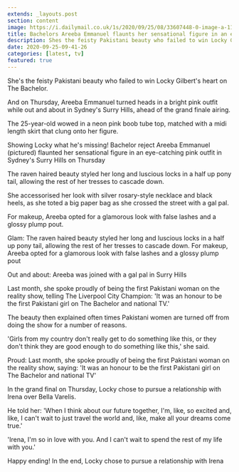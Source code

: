 ```yaml
---
extends: _layouts.post
section: content
image: https://i.dailymail.co.uk/1s/2020/09/25/08/33607448-0-image-a-11_1601020092602.jpg 
title: Bachelors Areeba Emmanuel flaunts her sensational figure in an eye catching pink outfit in Sydney 
description: Shes the feisty Pakistani beauty who failed to win Locky Gilberts heart on The Bachelor. 
date: 2020-09-25-09-41-26 
categories: [latest, tv] 
featured: true 
--- 
```

She's the feisty Pakistani beauty who failed to win Locky Gilbert's heart on The Bachelor.

And on Thursday, Areeba Emmanuel turned heads in a bright pink outfit while out and about in Sydney's Surry Hills, ahead of the grand finale airing.

The 25-year-old wowed in a neon pink boob tube top, matched with a midi length skirt that clung onto her figure.

Showing Locky what he's missing! Bachelor reject Areeba Emmanuel (pictured) flaunted her sensational figure in an eye-catching pink outfit in Sydney's Surry Hills on Thursday

The raven haired beauty styled her long and luscious locks in a half up pony tail, allowing the rest of her tresses to cascade down.

She accessorised her look with silver rosary-style necklace and black heels, as she toted a big paper bag as she crossed the street with a gal pal.

For makeup, Areeba opted for a glamorous look with false lashes and a glossy plump pout. 

Glam: The raven haired beauty styled her long and luscious locks in a half up pony tail, allowing the rest of her tresses to cascade down. For makeup, Areeba opted for a glamorous look with false lashes and a glossy plump pout

Out and about: Areeba was joined with a gal pal in Surry Hills

Last month, she spoke proudly of being the first Pakistani woman on the reality show, telling The Liverpool City Champion: 'It was an honour to be the first Pakistani girl on The Bachelor and national TV.'

The beauty then explained often times Pakistani women are turned off from doing the show for a number of reasons.

'Girls from my country don't really get to do something like this, or they don't think they are good enough to do something like this,' she said.

Proud: Last month, she spoke proudly of being the first Pakistani woman on the reality show, saying: 'It was an honour to be the first Pakistani girl on The Bachelor and national TV'

In the grand final on Thursday, Locky chose to pursue a relationship with Irena over Bella Varelis.

He told her: 'When I think about our future together, I'm, like, so excited and, like, I can't wait to just travel the world and, like, make all your dreams come true.'

'Irena, I'm so in love with you. And I can't wait to spend the rest of my life with you.'

Happy ending! In the end, Locky chose to pursue a relationship with Irena

